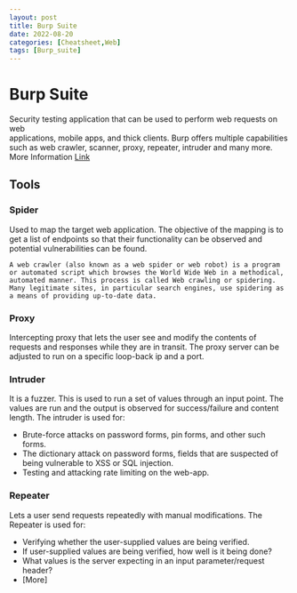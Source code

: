 ```yaml
---
layout: post
title: Burp Suite
date: 2022-08-20
categories: [Cheatsheet,Web]
tags: [Burp_suite]
---
```


# Burp Suite
Security testing application that can be used to perform web requests on web  
applications, mobile apps, and thick clients. Burp offers multiple capabilities such as web crawler, scanner,  proxy, repeater, intruder and many more. 
More Information [Link](https://www.geeksforgeeks.org/what-is-burp-suite/)


## Tools
### Spider
Used to map the target web application. The objective of the mapping is to get a list of endpoints so that their functionality can be observed and potential vulnerabilities can be found.
```ad-info
A web crawler (also known as a web spider or web robot) is a program or automated script which browses the World Wide Web in a methodical, automated manner. This process is called Web crawling or spidering. Many legitimate sites, in particular search engines, use spidering as a means of providing up-to-date data.
```

### Proxy
Intercepting proxy that lets the user see and modify the contents of requests and responses while they are in transit. The proxy server can be adjusted to run on a specific loop-back ip and a port.

### Intruder
It is a fuzzer. This is used to run a set of values through an input point. The values are run and the output is observed for success/failure and content length.
The intruder is used for:
-   Brute-force attacks on password forms, pin forms, and other such forms.
-   The dictionary attack on password forms, fields that are suspected of being vulnerable to XSS or SQL injection.
-   Testing and attacking rate limiting on the web-app.

### Repeater
Lets a user send requests repeatedly with manual modifications.
The Repeater is used for:
-   Verifying whether the user-supplied values are being verified.
-   If user-supplied values are being verified, how well is it being done?
-   What values is the server expecting in an input parameter/request header?
- [More]